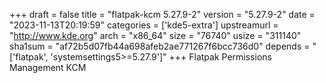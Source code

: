 +++
draft = false
title = "flatpak-kcm 5.27.9-2"
version = "5.27.9-2"
date = "2023-11-13T20:19:59"
categories = ['kde5-extra']
upstreamurl = "http://www.kde.org"
arch = "x86_64"
size = "76740"
usize = "311140"
sha1sum = "af72b5d07fb44a698afeb2ae771267f6bcc736d0"
depends = "['flatpak', 'systemsettings5>=5.27.9']"
+++
Flatpak Permissions Management KCM